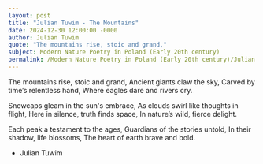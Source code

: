 ```yaml
---
layout: post
title: "Julian Tuwim - The Mountains"
date: 2024-12-30 12:00:00 -0000
author: Julian Tuwim
quote: "The mountains rise, stoic and grand,"
subject: Modern Nature Poetry in Poland (Early 20th century)
permalink: /Modern Nature Poetry in Poland (Early 20th century)/Julian Tuwim/Julian Tuwim - The Mountains
---
```


The mountains rise, stoic and grand,
Ancient giants claw the sky,
Carved by time’s relentless hand,
Where eagles dare and rivers cry.

Snowcaps gleam in the sun's embrace,
As clouds swirl like thoughts in flight,
Here in silence, truth finds space,
In nature’s wild, fierce delight.

Each peak a testament to the ages,
Guardians of the stories untold,
In their shadow, life blossoms,
The heart of earth brave and bold.

- Julian Tuwim
